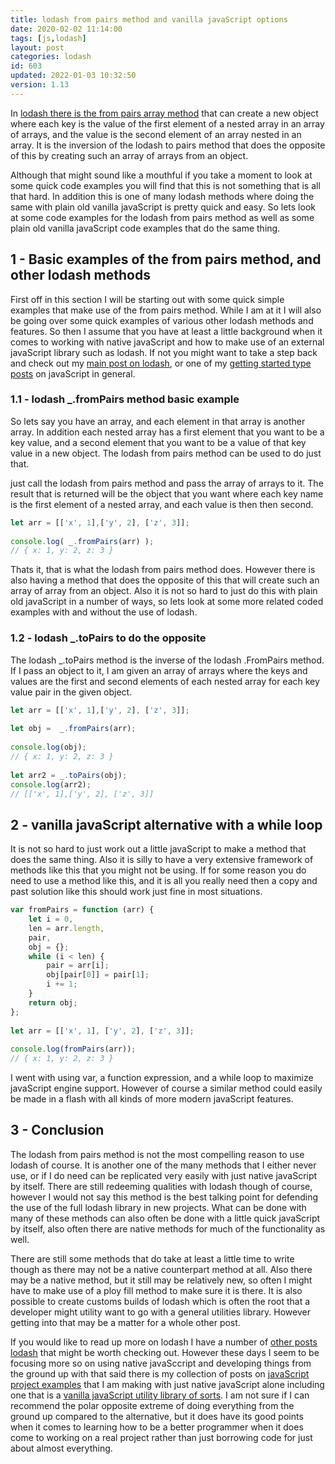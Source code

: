 ```yaml
---
title: lodash from pairs method and vanilla javaScript options
date: 2020-02-02 11:14:00
tags: [js,lodash]
layout: post
categories: lodash
id: 603
updated: 2022-01-03 10:32:50
version: 1.13
---
```


In [lodash there is the from pairs array method](https://lodash.com/docs/4.17.15#fromPairs) that can create a new object where each key is the value of the first element of a nested array in an array of arrays, and the value is the second element of an array nested in an array. It is the inversion of the lodash to pairs method that does the opposite of this by creating such an array of arrays from an object. 

Although that might sound like a mouthful if you take a moment to look at some quick code examples you will find that this is not something that is all that hard. In addition this is one of many lodash methods where doing the same with plain old vanilla javaScript is pretty quick and easy. So lets look at some code examples for the lodash from pairs method as well as some plain old vanilla javaScript code examples that do the same thing.

<!-- more -->

## 1 - Basic examples of the from pairs method, and other lodash methods

First off in this section I will be starting out with some quick simple examples that make use of the from pairs method. While I am at it I will also be going over some quick examples of various other lodash methods and features. So then I assume that you have at least a little background when it comes to working with native javaScript and how to make use of an external javaScript library such as lodash. If not you might want to take a step back and check out my [main post on lodash](/2019/02/15/lodash/), or one of my [getting started type posts](/2018/11/27/js-getting-started/) on javaScript in general.

### 1.1 - lodash \_.fromPairs method basic example

So lets say you have an array, and each element in that array is another array. In addition each nested array has a first element that you want to be a key value, and a second element that you want to be a value of that key value in a new object. The lodash from pairs method can be used to do just that.

just call the lodash from pairs method and pass the array of arrays to it. The result that is returned will be the object that you want where each key name is the first element of a nested array, and each value is then then second.

```js
let arr = [['x', 1],['y', 2], ['z', 3]];
 
console.log( _.fromPairs(arr) );
// { x: 1, y: 2, z: 3 }
```

Thats it, that is what the lodash from pairs method does. However there is also having a method that does the opposite of this that will create such an array of array from an object. Also it is not so hard to just do this with plain old javaScript in a number of ways, so lets look at some more related coded examples with and without the use of lodash.

### 1.2 - lodash \_.toPairs to do the opposite

The lodash \_.toPairs method is the inverse of the lodash \.FromPairs method. If I pass an object to it, I am given an array of arrays where the keys and values are the first and second elements of each nested array for each key value pair in the given object.

```js
let arr = [['x', 1],['y', 2], ['z', 3]];
 
let obj =  _.fromPairs(arr);
 
console.log(obj);
// { x: 1, y: 2, z: 3 }
 
let arr2 = _.toPairs(obj);
console.log(arr2);
// [['x', 1],['y', 2], ['z', 3]]
```

## 2 - vanilla javaScript alternative with a while loop

It is not so hard to just work out a little javaScript to make a method that does the same thing. Also it is silly to have a very extensive framework of methods like this that you might not be using. If for some reason you do need to use a method like this, and it is all you really need then a copy and past solution like this should work just fine in most situations.

```js
var fromPairs = function (arr) {
    let i = 0,
    len = arr.length,
    pair,
    obj = {};
    while (i < len) {
        pair = arr[i];
        obj[pair[0]] = pair[1];
        i += 1;
    }
    return obj;
};
 
let arr = [['x', 1], ['y', 2], ['z', 3]];
 
console.log(fromPairs(arr));
// { x: 1, y: 2, z: 3 }
```

I went with using var, a function expression, and a while loop to maximize javaScript engine support. However of course a similar method could easily be made in a flash with all kinds of more modern javaScript features.

## 3 - Conclusion

The lodash from pairs method is not the most compelling reason to use lodash of course. It is another one of the many methods that I either never use, or if I do need can be replicated very easily with just native javaScript by itself. There are still redeeming qualities with lodash though of course, however I would not say this method is the best talking point for defending the use of the full lodash library in new projects. What can be done with many of these methods can also often be done with a little quick javaScript by itself, also often there are native methods for much of the functionality as well.

There are still some methods that do take at least a little time to write though as there may not be a native counterpart method at all. Also there may be a native method, but it still may be relatively new, so often I might have to make use of a ploy fill method to make sure it is there. It is also possible to create customs builds of lodash which is often the root that a developer might utility want to go with a general utilities library. However getting into that may be a matter for a whole other post.

If you would like to read up more on lodash I have a number of [other posts lodash](/categories/lodash) that might be worth checking out. However these days I seem to be focusing more so on using native javaSccript and developing things from the ground up with that said there is my collection of posts on [javaScript project examples](/2021/04/02/js-javascript-example/) that I am making with just native javaScript alone including one that is a [vanilla javaScript utility library of sorts](/2021/08/06/js-javascript-example-utils/). I am not sure if I can recommend the polar opposite extreme of doing everything from the ground up compared to the alternative, but it does have its good points when it comes to learning how to be a better programmer when it does come to working on a real project rather than just borrowing code for just about almost everything.
